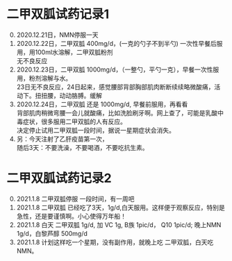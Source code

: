 # 二甲双胍试药记录1

0. 2020.12.21日，NMN停服一天
1. 2020.12.22日，二甲双胍 400mg/d，(一克的勺子不到半勺) 一次性早餐后服用，用100ml水溶解，二甲双胍粉剂  
   无不良反应
2. 2020.12.23日，二甲双胍 1000mg/d，（一整勺，平勺一克），早餐一次性服用，粉剂溶解与水。  
   23日无不良反应，24日起来，感觉腰部背部胸部肌肉断断续续略微酸痛，活动下。扭扭腰，动动胳膊。缓解  
3. 2020.12.24日，二甲双胍 还是 1000mg/d, 早餐前服用，再看看  
  背部肌肉稍微弯腰一会儿就酸痛，比如洗脸刷牙啊。网上查了，可能是乳酸中毒症状，很多服用二甲双胍的人有反应。  
  决定停止试用二甲双胍一段时间，据说一星期症状会消失。  
4. 另：今天注射了乙肝疫苗第一次，  
      随后3天：不要洗澡，不要喝酒，不要吃抗生素。 
  
# 二甲双胍试药记录2 

0. 2021.1.8  二甲双胍停服 一段时间，有一周吧
1. 2021.1.8  二甲双胍 已经吃了3天，1g/d,白天服用。这样便于观察反应，特别是急性，还是要谨慎啊。小心使得万年船！  
2. 2021.1.8  白天 二甲双胍 1g/d, 加 VC 1g, B族 1pic/d， Q10 1pic/d;  晚上NMN 1g/d，白黎芦醇 500mg/d
3. 2021.1.8  计划这样吃一个星期，没有副作用，就晚上吃 二甲双胍，白天吃 NMN。
   
